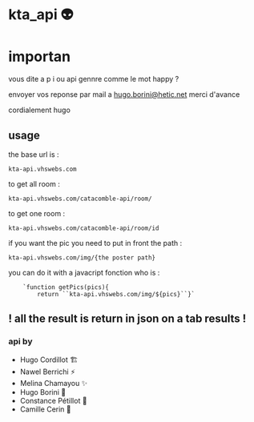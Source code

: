 # kta_api :alien:

# importan

vous dite a p i ou api gennre comme le mot happy ?

envoyer vos reponse par mail a hugo.borini@hetic.net merci d'avance 

cordialement hugo


## usage

the base url is :

    kta-api.vhswebs.com

to get all room :

    kta-api.vhswebs.com/catacomble-api/room/
 to get one room :
 

    kta-api.vhswebs.com/catacomble-api/room/id
  

if you want the pic you need to put in front the path :

    kta-api.vhswebs.com/img/{the poster path}

you can do it with a javacript fonction who is :

        `function getPics(pics){
            return ``kta-api.vhswebs.com/img/${pics}``}`

## ! all the result is return in json on a tab results !


### api by 
 - Hugo Cordillot :building_construction:
 - Nawel Berrichi :zap:
 - Melina Chamayou :sparkles:
 - Hugo Borini :penguin:
 - Constance Pétillot :iphone:
 - Camille Cerin :rocket:
